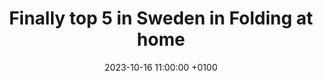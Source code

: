 ---
title: Finally top 5 in Sweden in Folding at home
date: 2023-10-16 11:00:00 +0100
categories: [homelab]
tags: [homelab]     # TAG names should always be lowercase
comments: false
---
